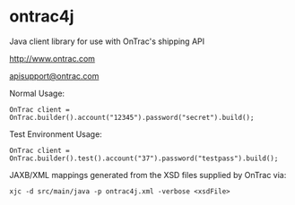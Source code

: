 ontrac4j
========

Java client library for use with OnTrac's shipping API

http://www.ontrac.com

apisupport@ontrac.com

Normal Usage:

`OnTrac client = OnTrac.builder().account("12345").password("secret").build();`

Test Environment Usage:

`OnTrac client = OnTrac.builder().test().account("37").password("testpass").build();`

JAXB/XML mappings generated from the XSD files supplied by OnTrac via:

`xjc -d src/main/java -p ontrac4j.xml -verbose <xsdFile>`
